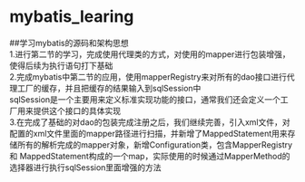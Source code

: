 # mybatis_learing
##学习mybatis的源码和架构思想  
1.进行第二节的学习，完成使用代理类的方式，对使用的mapper进行包装增强，使得后续为执行语句打下基础  
2.完成mybatis中第二节的应用，使用mapperRegistry来对所有的dao接口进行代理工厂的缓存，并且把缓存的结果输入到sqlSession中  
sqlSession是一个主要用来定义标准实现功能的接口，通常我们还会定义一个工厂用来提供这个接口的具体实现  
3.在完成了基础的对dao的包装完成注册之后，我们继续完善，引入xml文件，对配置的xml文件里面的mapper路径进行扫描，并新增了MappedStatement用来存储所有的解析完成的mapper对象，新增Configuration类，包含MapperRegistry和
MappedStatement构成的一个map，实际使用的时候通过MapperMethod的选择器进行执行sqlSession里面增强的方法

